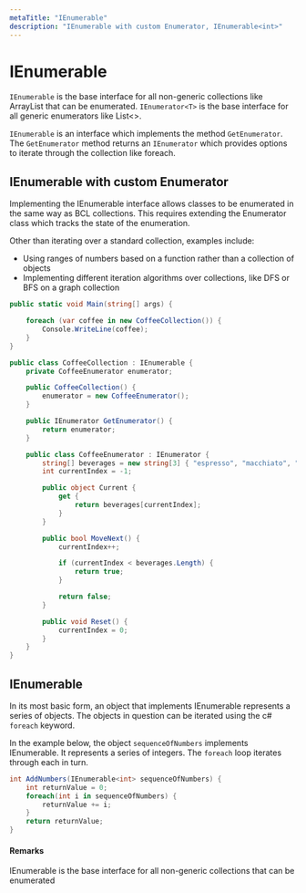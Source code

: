 ```yaml
---
metaTitle: "IEnumerable"
description: "IEnumerable with custom Enumerator, IEnumerable<int>"
---
```


# IEnumerable


`IEnumerable` is the base interface for all non-generic collections like ArrayList that can be enumerated. `IEnumerator<T>` is the base interface for all generic enumerators like List<>.

`IEnumerable` is an interface which implements the method `GetEnumerator`. The `GetEnumerator` method returns an `IEnumerator` which provides options to iterate through the collection like foreach.



## IEnumerable with custom Enumerator


Implementing the IEnumerable interface allows classes to be enumerated in the same way as BCL collections. This requires extending the Enumerator class which tracks the state of the enumeration.

Other than iterating over a standard collection, examples include:

- Using ranges of numbers based on a function rather than a collection of objects
- Implementing different iteration algorithms over collections, like DFS or BFS on a graph collection

```cs
public static void Main(string[] args) {

    foreach (var coffee in new CoffeeCollection()) {
        Console.WriteLine(coffee);
    }
}

public class CoffeeCollection : IEnumerable {
    private CoffeeEnumerator enumerator;

    public CoffeeCollection() {
        enumerator = new CoffeeEnumerator();
    }

    public IEnumerator GetEnumerator() {
        return enumerator;
    }

    public class CoffeeEnumerator : IEnumerator {
        string[] beverages = new string[3] { "espresso", "macchiato", "latte" };
        int currentIndex = -1;

        public object Current {
            get {
                return beverages[currentIndex];
            }
        }

        public bool MoveNext() {
            currentIndex++;

            if (currentIndex < beverages.Length) {
                return true;
            }

            return false;
        }

        public void Reset() {
            currentIndex = 0;
        }
    }
}

```



## IEnumerable<int>


In its most basic form, an object that implements IEnumerable represents a series of objects. The objects in question can be iterated using the c# `foreach` keyword.

In the example below, the object `sequenceOfNumbers` implements IEnumerable. It represents a series of integers. The `foreach` loop iterates through each in turn.

```cs
int AddNumbers(IEnumerable<int> sequenceOfNumbers) {
    int returnValue = 0;
    foreach(int i in sequenceOfNumbers) {
        returnValue += i;
    }
    return returnValue;
}

```



#### Remarks


IEnumerable is the base interface for all non-generic collections that can be enumerated

